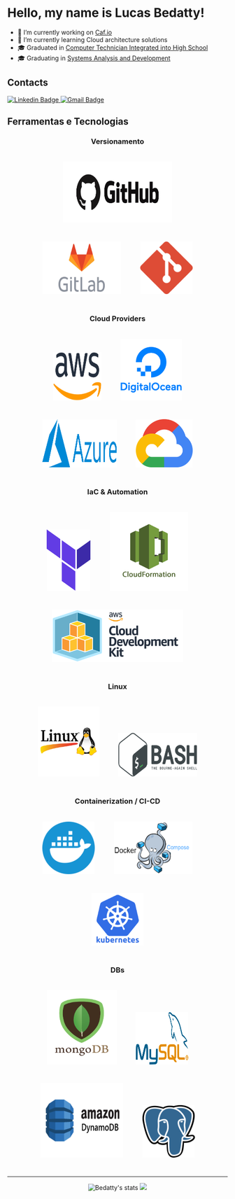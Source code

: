 <html>
<head>
    <link rel="stylesheet" href="style.css">
    <style>
        /* Centralizar e adicionar espaçamento apenas a partir de Ferramentas e Tecnologias */
        .tech-section {
            text-align: center;
        }
        .tech-section div {
            margin-bottom: 20px;
        }
        .tech-section div img {
            margin: 20px;
        }
    </style>
</head>

<body>

<h1>Hello, my name is Lucas Bedatty!</h1>

- 🔭 I’m currently working on <a href="https://www.caf.io/">Caf.io</a><br>
- 🌱 I’m currently learning Cloud architecture solutions<br>
- 🎓 Graduated in <a href="http://www.ifsul.edu.br/">Computer Technician Integrated into High School</a><br>
- 🎓 Graduating in <a href="https://www.unopar.com.br/">Systems Analysis and Development</a>

<h2>Contacts</h2>
<a href="https://www.linkedin.com/in/lucas-c-bedatty-a0477a204/">
    <img src="https://img.shields.io/badge/-Lucas%20Bedatty-3000cc?style=flat-square&logo=Linkedin&logoColor=white" alt="Linkedin Badge"/>
</a>
<a href="mailto:lucasc.bedatty@gmail.com">
    <img src="https://img.shields.io/badge/-lucasc.bedatty@gmail.com-3000cc?style=flat-square&logo=Gmail&logoColor=white" alt="Gmail Badge"/>
</a>

<h2>Ferramentas e Tecnologias</h2>

<div class="tech-section">

<h3>Versionamento</h3>
<div>
    <img src="assets/github.png" width="250" height="140" alt="GitHub"/>
    <img src="assets/Gitlab.png" width="180" height="120" alt="GitLab"/>
    <img src="assets/git.png" width="120" height="120" alt="Git"/>
</div>

<h3>Cloud Providers</h3>
<div>
    <img src="assets/aws.png" width="110" height="110" alt="AWS"/>
    <img src="assets/DigitalOcean.png" width="140" height="140" alt="DigitalOcean"/>
    <img src="assets/MicrosoftAzure.png" width="170" height="110" alt="Azure"/>
    <img src="assets/google-cloud.png" width="130" height="110" alt="GCP"/>
</div>

<h3>IaC & Automation</h3>
<div>
    <img src="assets/terraform.png" width="100" height="140" alt="Terraform"/>
    <img src="assets/cloudformation.png" width="180" height="180" alt="CloudFormation"/>
    <img src="assets/cdk.png" width="300" height="120" alt="CDK"/>
</div>

<h3>Linux</h3>
<div>
    <img src="assets/linux.png" width="140" height="160" alt="Linux"/>
    <img src="assets/bash.png" width="180" height="100" alt="Bash"/>
</div>

<h3>Containerization / CI-CD</h3>
<div>
    <img src="assets/docker.png" width="120" height="120" alt="Docker"/>
    <img src="assets/docker-compose.png" width="180" height="120" alt="Docker Compose"/>
    <img src="assets/k8s.png" width="120" height="120" alt="Kubernetes"/>
</div>

<h3>DBs</h3>
<div>
    <img src="assets/mongodb.png" width="160" height="170" alt="MongoDB"/>
    <img src="assets/Mysql.png" width="120" height="120" alt="MySQL"/>
    <img src="assets/dynamo.png" width="190" height="170" alt="DynamoDB"/>
    <img src="assets/Postgresql.png" width="120" height="120" alt="Postgres"/>
</div>

</div>

<hr />
<p align="center">
    <span>
        <img src="https://github-readme-stats.vercel.app/api?username=bedatty&show_icons=true&theme=dark" alt="Bedatty's stats" height="170" />
        <img src="https://github-readme-stats.vercel.app/api/top-langs/?username=bedatty&layout=compact&theme=dark" height="170">
    </span>
</p>

</body>
</html>